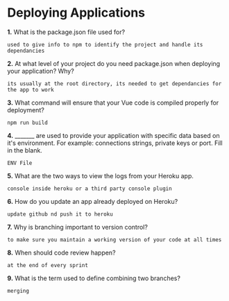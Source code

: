 # Deploying Applications

**1.** What is the package.json file used for?
<!-- enter you answer in the space below -->
```
used to give info to npm to identify the project and handle its dependancies
``` 
**2.** At what level of your project do you need package.json when deploying your application? Why?
<!-- enter you answer in the space below -->
```
its usually at the root directory, its needed to get dependancies for the app to work
```
**3.** What command will ensure that your Vue code is compiled properly for deployment?
<!-- enter you answer in the space below -->
```
npm run build
```
**4.** _______ are used to provide your application with specific data based on it's environment. For example: connections strings, private keys or port. Fill in the blank.
<!-- enter you answer in the space below -->
```
ENV File
```
**5.** What are the two ways to view the logs from your Heroku app.
<!-- enter you answer in the space below -->
```
console inside heroku or a third party console plugin
```
**6.** How do you update an app already deployed on Heroku?
<!-- enter you answer in the space below -->
```
update github nd push it to heroku
```
**7.** Why is branching important to version control?
<!-- enter you answer in the space below -->
```
to make sure you maintain a working version of your code at all times
```
**8.** When should code review happen?
<!-- enter you answer in the space below -->
```
at the end of every sprint
```
**9.** What is the term used to define combining two branches?
<!-- enter you answer in the space below -->
```
merging
```
